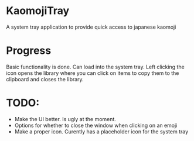 # KaomojiTray
A system tray application to provide quick access to japanese kaomoji

# Progress
Basic functionality is done. Can load into the system tray. Left clicking the icon opens the library where you can click on items to copy them to the clipboard and closes the library.

# TODO: 
- Make the UI better. Is ugly at the moment.
- Options for whether to close the window when clicking on an emoji
- Make a proper icon. Curently has a placeholder icon for the system tray